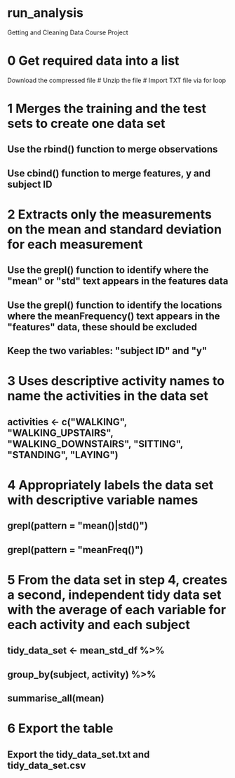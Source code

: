 # run_analysis
Getting and Cleaning Data Course Project

# 0 Get required data into a list
  Download the compressed file #
  Unzip the file #
  Import TXT file via for loop
 
 # 1 Merges the training and the test sets to create one data set
## Use the rbind() function to merge observations
## Use cbind() function to merge features, y and subject ID

 # 2 Extracts only the measurements on the mean and standard deviation for each measurement
## Use the grepl() function to identify where the "mean" or "std" text appears in the features data
## Use the grepl() function to identify the locations where the meanFrequency() text appears in the "features" data, these should be excluded
## Keep the two variables: "subject ID" and "y"

 # 3 Uses descriptive activity names to name the activities in the data set
## activities <- c("WALKING", "WALKING_UPSTAIRS", "WALKING_DOWNSTAIRS", "SITTING", "STANDING", "LAYING")

 # 4 Appropriately labels the data set with descriptive variable names
## grepl(pattern = "mean()|std()")
## grepl(pattern = "meanFreq()")

 # 5 From the data set in step 4, creates a second, independent tidy data set with the average of each variable for each activity and each subject
## tidy_data_set <- mean_std_df %>%
##  group_by(subject, activity) %>%
##  summarise_all(mean)

 # 6 Export the table
## Export the tidy_data_set.txt and tidy_data_set.csv

